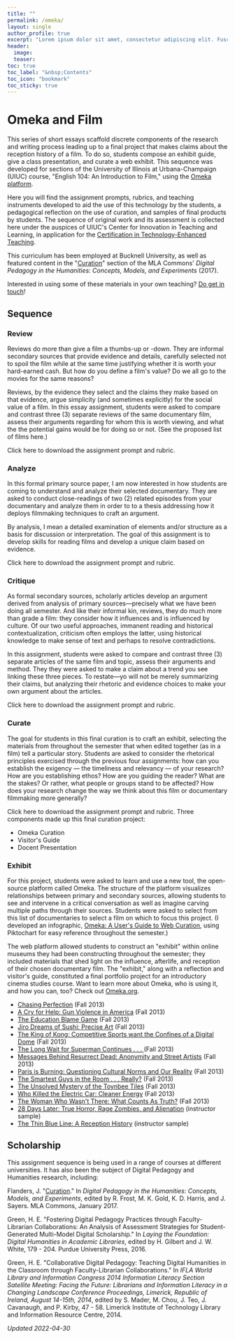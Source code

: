 ```yaml
---
title: ""
permalink: /omeka/
layout: single
author_profile: true
excerpt: "Lorem ipsum dolor sit amet, consectetur adipiscing elit. Fusce vel fringilla odio"
header:
  image: 
  teaser: 
toc: true
toc_label: "&nbsp;Contents"
toc_icon: "bookmark"
toc_sticky: true
---
```


# Omeka and Film

This series of short essays scaffold discrete components of the research and writing process leading up to a final project that makes claims about the reception history of a film. To do so, students compose an exhibit guide, give a class presentation, and curate a web exhibit. This sequence was developed for sections of the University of Illinois at Urbana-Champaign (UIUC) course, "English 104: An Introduction to Film," using the [Omeka platform](http://www.omeka.net/).

Here you will find the assignment prompts, rubrics, and teaching instruments developed to aid the use of this technology by the students, a pedagogical reflection on the use of curation, and samples of final products by students. The sequence of original work and its assessment is collected here under the auspices of UIUC's Center for Innovation in Teaching and Learning, in application for the [Certification in Technology-Enhanced Teaching](https://citl.illinois.edu/professional-development/teaching-certificate-program/certificate-in-technology-enhanced-teaching).

This curriculum has been employed at Bucknell University, as well as featured content in the "[Curation](https://digitalpedagogy.hcommons.org/keyword/Curation)" section of the MLA Commons' *Digital Pedagogy in the Humanities: Concepts, Models, and Experiments* (2017).

Interested in using some of these materials in your own teaching? [Do get in touch](mailto:elizabethtavares@mac.com)!

## Sequence

### Review

Reviews do more than give a film a thumbs-up or -down. They are informal secondary sources that provide evidence and details, carefully selected not to spoil the film while at the same time justifying whether it is worth your hard-earned cash. But how do you define a film's value? Do we all go to the movies for the same reasons?

Reviews, by the evidence they select and the claims they make based on that evidence, argue simplicity (and sometimes explicitly) for the social value of a film. In this essay assignment, students were asked to compare and contrast three (3) separate reviews of the same documentary film, assess their arguments regarding for whom this is worth viewing, and what the the potential gains would be for doing so or not. (See the proposed list of films here.)

Click here to download the assignment prompt and rubric.

### Analyze

In this formal primary source paper, I am now interested in how students are coming to understand and analyze their selected documentary. They are asked to conduct close-readings of two (2) related episodes from your documentary and analyze them in order to to a thesis addressing how it deploys filmmaking techniques to craft an argument.

By analysis, I mean a detailed examination of elements and/or structure as a basis for discussion or interpretation. The goal of this assignment is to develop skills for reading films and develop a unique claim based on evidence.

Click here to download the assignment prompt and rubric.

### Critique

As formal secondary sources, scholarly articles develop an argument derived from analysis of primary sources—precisely what we have been doing all semester. And like their informal kin, reviews, they do much more than grade a film: they consider how it influences and is influenced by culture. Of our two useful approaches, immanent reading and historical contextualization, criticism often employs the latter, using historical knowledge to make sense of text and perhaps to resolve contradictions.

In this assignment, students were asked to compare and contrast three (3) separate articles of the same film and topic, assess their arguments and method. They they were asked to make a claim about a trend you see linking these three pieces. To restate—yo will not be merely summarizing their claims, but analyzing their rhetoric and evidence choices to make your own argument about the articles.

Click here to download the assignment prompt and rubric.

### Curate

The goal for students in this final curation is to craft an exhibit, selecting the materials from throughout the semester that when edited together (as in a film) tell a particular story. Students are asked to consider the rhetorical principles exercised through the previous four assignments: how can you establish the exigency — the timeliness and relevancy — of your research? How are you establishing ethos? How are you guiding the reader? What are the stakes? Or rather, what people or groups stand to be affected? How does your research change the way we think about this film or documentary filmmaking more generally?

Click here to download the assignment prompt and rubric. Three components made up this final curation project:
* Omeka Curation
* Visitor's Guide
* Docent Presentation

### Exhibit

For this project, students were asked to learn and use a new tool, the open-source platform called Omeka. The structure of the platform visualizes relationships between primary and secondary sources, allowing students to see and intervene in a critical conversation as well as imagine carving multiple paths through their sources. Students were asked to select from this list of documentaries to select a film on which to focus this project. (I developed an infographic, [Omeka: A User's Guide to Web Curation](https://create.piktochart.com/output/132752-omeka-user-guide), using Piktochart for easy reference throughout the semester.)

The web platform allowed students to construct an "exhibit" within online museums they had been constructing throughout the semester; they included materials that shed light on the influence, afterlife, and reception of their chosen documentary film. The "exhibit," along with a reflection and visitor's guide, constituted a final portfolio project for an introductory cinema studies course. Want to learn more about Omeka, who is using it, and how you can, too? Check out [Omeka.org](http://www.omeka.org/).

* [Chasing Perfection](http://engl104cuddihy.omeka.net/exhibits/show/chasingperf) (Fall 2013)
* [A Cry for Help: Gun Violence in America](http://alirahmah.omeka.net/exhibits/show/bowlingforclumbine/filmreviews) (Fall 2013)
* [The Education Blame Game](http://doyleengl104.omeka.net/exhibits/show/the-education-blame-game) (Fall 2013)
* [Jiro Dreams of Sushi: Precise Art](http://kupadhyayengl104.omeka.net/) (Fall 2013)
* [The King of Kong: Competitive Sports want the Confines of a Digital Dome](http://thiesmacs104.omeka.net/exhibits/show/kingofkong) (Fall 2013)
* [The Long Wait for Superman Continues . . . ](http://brenseke2.omeka.net/exhibits/show/the-long-wait-for-superman-con) (Fall 2013)
* [Messages Behind Resurrect Dead: Anonymity and Street Artists](http://limacs104.omeka.net/exhibits/show/resurrectdead) (Fall 2013)
* [Paris is Burning: Questioning Cultural Norms and Our Reality](http://cnowick2eng104.omeka.net/exhibits/show/culturalnorms) (Fall 2013)
* [The Smartest Guys in the Room . . . Really?](http://young104.omeka.net/exhibits/show/the-smartest-guys-in-the-room-) (Fall 2013)
* [The Unsolved Mystery of the Toynbee Tiles](http://ikowalczyk.omeka.net/exhibits/show/toynbeetiles) (Fall 2013)
* [Who Killed the Electric Car: Cleaner Energy](http://yuanxia3.omeka.net/exhibits/show/-who-killed-the-electric-car--) (Fall 2013)
* [The Woman Who Wasn't There: What Counts As Truth?](http://curtiseng104.omeka.net/exhibits/show/the-woman-who-wasn-t-there--wh) (Fall 2013)
* [28 Days Later: True Horror, Rage Zombies, and Alienation](http://ballard104.omeka.net/exhibits/show/28dayslater) (instructor sample)
* [The Thin Blue Line: A Reception History](http://tavaresengl104.omeka.net/index) (instructor sample)

## Scholarship

This assignment sequence is being used in a range of courses at different universities. It has also been the subject of Digital Pedagogy and Humanities research, including:

Flanders, J. "[Curation](https://digitalpedagogy.hcommons.org/keyword/Curation#%3Cem%3Eomeka%3Cem%3E-exhibit-final-guide-and-curation)." In *Digital Pedagogy in the Humanities: Concepts, Models, and Experiments*, edited by R. Frost, M. K. Gold, K. D. Harris, and J. Sayers. MLA Commons, January 2017.

Green, H. E. "Fostering Digital Pedagogy Practices through Faculty-Librarian Collaborations: An Analysis of Assessment Strategies for Student-Generated Multi-Model Digital Scholarship." In *Laying the Foundation: Digital Humanities in Academic Libraries*, edited by H. Gilbert and J. W. White, 179 - 204. Purdue University Press, 2016.

Green, H. E. "Collaborative Digital Pedagogy: Teaching Digital Humanities in the Classroom through Faculty-Librarian Collaborations." In *IFLA World Library and Information Congress 2014 Information Literacy Section Satellite Meeting: Facing the Future: Librarians and Information Literacy in a Changing Landscape Conference Proceedings, Limerick, Republic of Ireland, August 14-15th, 2014*, edited by S. Mader, M. Chou, J. Teo, J. Cavanaugh, and P. Kirby, 47 - 58. Limerick Institute of Technology Library and Information Resource Centre, 2014.

*Updated 2022-04-30*
